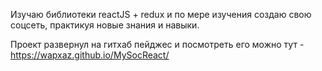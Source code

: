 Изучаю библиотеки reactJS + redux и по мере изучения создаю свою соцсеть, практикуя новые знания и навыки.

Проект развернул на гитхаб пейджес и посмотреть его можно тут - https://wapxaz.github.io/MySocReact/